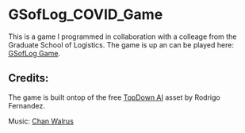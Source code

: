 # GSofLog_COVID_Game
This is a game I programmed in collaboration with a colleage from the Graduate School of Logistics. The game is up an can be played here: [GSofLog Game](https://gsoflog.lfo.tu-dortmund.de/gsoflog-game/).

## Credits:

The game is built ontop of the free [TopDown AI](https://assetstore.unity.com/packages/templates/topdown-ai-54579) asset by Rodrigo Fernandez.

Music: [Chan Walrus](https://chanwalrus.com/music-archive/ )
